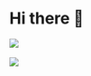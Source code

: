 # Hi there 🧃

<div>
  <a href="https://github.com/noahliechti">
  <img align="center" src="https://github-readme-stats.vercel.app/api?username=noahliechti&hide=stars&show_icons=true&count_private=true&theme=dark&hide_title=true" />
</a>
</div>
<br />
<div>
<a href="https://github.com/noahliechti">
  <img align="center" src="http://github-readme-streak-stats.herokuapp.com?user=noahliechti&theme=dark&date_format=j%20M%5B%20Y%5D&border=FFFFFF" />
</a>
</div>

<!--

[![Noah's GitHub stats](https://github-readme-stats.vercel.app/api?username=noahliechti&hide=stars&show_icons=true&count_private=true&theme=dark)](https://github.com/noahliechti)

[![Noah's GitHub Streak](http://github-readme-streak-stats.herokuapp.com?user=noahliechti&theme=dark&date_format=j%20M%5B%20Y%5D&border=FFFFFF)](https://github.com/noahliechti)
https://github.com/DenverCoder1/github-readme-streak-stats
http://github-readme-streak-stats.herokuapp.com/demo/
https://github.com/anuraghazra/github-readme-stats
https://github.com/athul/waka-readme

- 🔭 I’m currently working on ...
- 🌱 I’m currently learning ...
- 👯 I’m looking to collaborate on ...
- 🤔 I’m looking for help with ...
- 💬 Ask me about ...
- 📫 How to reach me: ...
- 😄 Pronouns: ...
- ⚡ Fun fact: ...
-->
